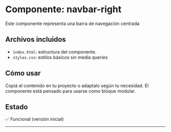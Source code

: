 # Componente: navbar-right

Este componente representa una barra de navegación centrada

## Archivos incluidos

- `index.html`: estructura del componente.
- `styles.css`: estilos básicos sin media queries

## Cómo usar

Copiá el contenido en tu proyecto o adaptalo según tu necesidad. El componente está pensado para usarse como bloque modular.

## Estado

✅ Funcional (versión inicial)

---
